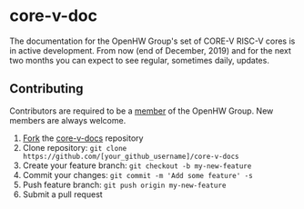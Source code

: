# core-v-doc
The documentation for the OpenHW Group's set of CORE-V RISC-V cores is in active development.  From now (end of December, 2019) and for the next two months you can expect to see regular, sometimes daily, updates.

## Contributing
Contributors are required to be a [member](https://www.openhwgroup.org/membership/) of the OpenHW Group.  New members are always welcome.

1. [Fork](https://help.github.com/articles/fork-a-repo/) the [core-v-docs](https://github.com/openhwgroup/core-v-docs) repository
2. Clone repository: `git clone https://github.com/[your_github_username]/core-v-docs`
3. Create your feature branch: `git checkout -b my-new-feature`
4. Commit your changes: `git commit -m 'Add some feature' -s`
5. Push feature branch: `git push origin my-new-feature`
6. Submit a pull request
